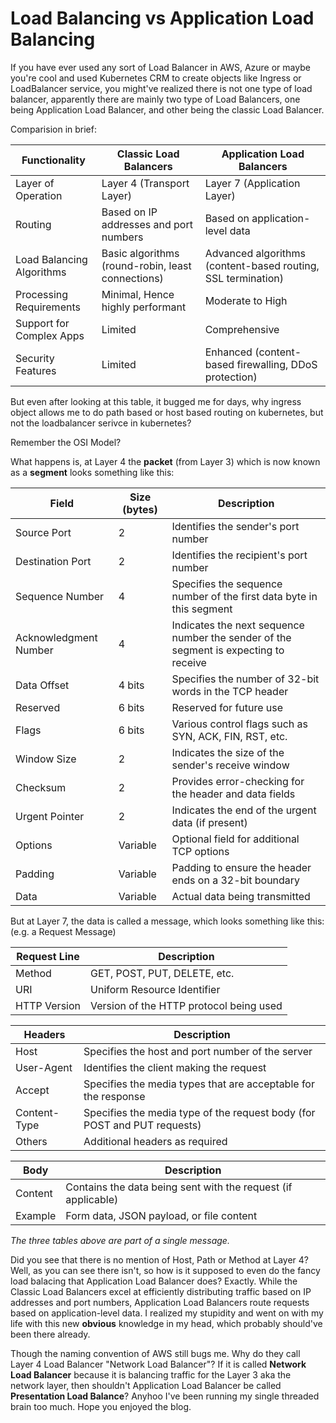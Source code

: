 # Load Balancing vs Application Load Balancing

If you have ever used any sort of Load Balancer in AWS, Azure or maybe you're cool and used Kubernetes CRM to create objects like Ingress or LoadBalancer service, you might've realized there is not one type of load balancer, apparently there are mainly two type of Load Balancers, one being Application Load Balancer, and other being the classic Load Balancer.

Comparision in brief:

| Functionality            | Classic Load Balancers                | Application Load Balancers          |
|--------------------------|---------------------------------------|------------------------------------|
| Layer of Operation | Layer 4 (Transport Layer) | Layer 7 (Application Layer) |
| Routing | Based on IP addresses and port numbers | Based on application-level data |
| Load Balancing Algorithms | Basic algorithms (round-robin, least connections) | Advanced algorithms (content-based routing, SSL termination) |
| Processing Requirements | Minimal, Hence highly performant | Moderate to High |
| Support for Complex Apps | Limited | Comprehensive |
| Security Features | Limited | Enhanced (content-based firewalling, DDoS protection) |

But even after looking at this table, it bugged me for days, why ingress object allows me to do path based or host based routing on kubernetes, but not the loadbalancer serivce in kubernetes? 

Remember the OSI Model?

What happens is, at Layer 4 the **packet** (from Layer 3) which is now known as a **segment** looks something like this:

| Field             | Size (bytes) | Description                                                   |
|-------------------|--------------|---------------------------------------------------------------|
| Source Port       | 2            | Identifies the sender's port number                           |
| Destination Port  | 2            | Identifies the recipient's port number                        |
| Sequence Number   | 4            | Specifies the sequence number of the first data byte in this segment |
| Acknowledgment Number | 4        | Indicates the next sequence number the sender of the segment is expecting to receive |
| Data Offset       | 4 bits       | Specifies the number of 32-bit words in the TCP header         |
| Reserved          | 6 bits       | Reserved for future use                                        |
| Flags             | 6 bits       | Various control flags such as SYN, ACK, FIN, RST, etc.        |
| Window Size       | 2            | Indicates the size of the sender's receive window             |
| Checksum          | 2            | Provides error-checking for the header and data fields         |
| Urgent Pointer    | 2            | Indicates the end of the urgent data (if present)             |
| Options           | Variable     | Optional field for additional TCP options                      |
| Padding           | Variable     | Padding to ensure the header ends on a 32-bit boundary        |
| Data              | Variable     | Actual data being transmitted                                  |

But at Layer 7, the data is called a message, which looks something like this: (e.g. a Request Message)
                                    
| **Request Line**| Description                                                 |
|-----------------|-------------------------------------------------------------|
| Method          | GET, POST, PUT, DELETE, etc.                                |
| URI             | Uniform Resource Identifier                                  |
| HTTP Version    | Version of the HTTP protocol being used                      |

| **Headers**     | Description                                                 |
|-----------------|-------------------------------------------------------------|
| Host            | Specifies the host and port number of the server             |
| User-Agent      | Identifies the client making the request                     |
| Accept          | Specifies the media types that are acceptable for the response |
| Content-Type    | Specifies the media type of the request body (for POST and PUT requests) |
| Others          | Additional headers as required                               |

| **Body**        | Description                                                 |
|-----------------|-------------------------------------------------------------|
| Content         | Contains the data being sent with the request (if applicable) |
| Example         | Form data, JSON payload, or file content                    |

*The three tables above are part of a single message.*

Did you see that there is no mention of Host, Path or Method at Layer 4? Well, as you can see there isn't, so how is it supposed to even do the fancy load balacing that Application Load Balancer does? Exactly. While the Classic Load Balancers excel at efficiently distributing traffic based on IP addresses and port numbers, Application Load Balancers route requests based on application-level data. I realized my stupidity and went on with my life with this new **obvious** knowledge in my head, which probably should've been there already.

Though the naming convention of AWS still bugs me. Why do they call Layer 4 Load Balancer "Network Load Balancer"? If it is called **Network Load Balancer** because it is balancing traffic for the Layer 3 aka the network layer, then shouldn't Application Load Balancer be called **Presentation Load Balance**? Anyhoo I've been running my single threaded brain too much. Hope you enjoyed the blog.